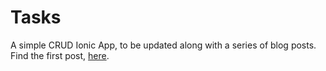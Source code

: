 # Tasks
A simple CRUD Ionic App, to be updated along with a series of blog posts. 
Find the first post, [here](https://medium.com/@rahman.sameeha/ionic-for-dummies-by-dummies-part-1-the-basics-a0be58555098).
